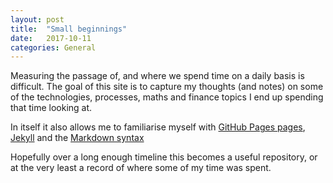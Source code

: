 ```yaml
---
layout: post
title:  "Small beginnings"
date:   2017-10-11
categories: General
---
```

Measuring the passage of, and where we spend time on a daily basis is difficult.  The goal of this site is to capture my thoughts (and notes) on some of the technologies, processes, maths and finance topics I end up spending that time looking at.

In itself it also allows me to familiarise myself with [GitHub Pages pages](https://pages.github.com), [Jekyll](https://jekyllrb.com) and the [Markdown syntax](https://daringfireball.net/projects/markdown/)

Hopefully over a long enough timeline this becomes a useful repository, or at the very least a record of where some of my time was spent.
